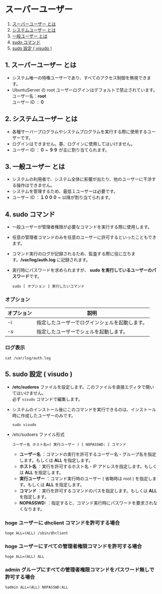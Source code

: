 # スーパーユーザー
1. [スーパーユーザー とは](#anchor1)
2. [システムユーザー とは](#anchor2)
3. [一般ユーザー とは](#anchor3)
4. [sudo コマンド](#anchor4)
5. [sudo 設定 ( visudo )](#anchor5)

<a id="anchor1"></a>

## 1. スーパーユーザー とは
 - システム唯一の特権ユーザーであり、すべてのアクセス制御を無視できます。
 - UbuntuServer の root ユーザーログインはデフォルトで禁止されています。<br>ユーザー名：**root**<br>ユーザー ID ：**０**

<a id="anchor2"></a>

## 2. システムユーザー とは
 - 各種サーバープログラムやシステムプログラムを実行する際に使用するユーザーです。
 - ログインはできません。基、ログインに使用してはいけません。
 - ユーザー ID ：**０ ~ ９９** が主に割り当てられます。

<a id="anchor3"></a>

## 3. 一般ユーザー とは
 - システムの利用者で、システム全体に影響が出たり、他のユーザーに干渉する操作はできません。
 - システムを管理するため、最低１ユーザーは必要です。
 - ユーザー ID ：**１０００ ~** 以降が割り当てられます。

<a id="anchor4"></a>

## 4. sudo コマンド
 - 一般ユーザーが管理者権限が必要なコマンドを実行する際に使用します。
 - 任意の管理者コマンドのみを任意のユーザーに許可するといったこともできます。
 - コマンド実行のログが記録されるため、監査する際に役に立ちます。**/var/log/auth.log** に記録されます。
 - 実行時にパスワードを求められますが、 **sudo を実行しているユーザーのパスワード**です。

     ```:コマンド
     sudo [ オプション ] 実行したいコマンド
     ```

### オプション

|オプション|説明|
|---|---|
|-i|指定したユーザーでログインシェルを起動します。|
|-s|指定したユーザーでシェルを起動します。|

### ログ表示

 ```:コマンド
 cat /var/log/auth.log
 ```

<a id="anchor5"></a>

## 5. sudo 設定 ( visudo )
 - **/etc/sudores** ファイルを設定します。このファイルを直接エディタで開いてはいけません。<br>必ず ` visudo ` コマンドで編集します。
 - システムのインストール後にこのコマンドを実行できるのは、インストール時に作成したユーザーのみです。

    ```:コマンド
    sudo visudo
    ```

 - /etc/sudoers ファイル形式

     ```:書式
     ユーザー名 ホスト名=( 実行ユーザー ) [ NOPASSWD: ] コマンド
     ```
    - **ユーザー名**  ：コマンドの実行を許可するユーザー名・グループ名を指定します。もしくは **ALL** を指定します。
    - **ホスト名**  ：実行を許可するホスト名・IP アドレスを指定します。もしくは **ALL** を指定します。
    - **実行ユーザー**  ：コマンド実行時のユーザー ( 省略時は root ) を指定します。もしくは **ALL** を指定します。
    - **コマンド**  ：実行を許可するコマンドのパスを指定します。もしくは **ALL** を指定します。
    - **NOPASSWD:**  ：指定すると、コマンド実行時にパスワードを要求されなくなります。

### hoge ユーザーに dhclient コマンドを許可する場合

 ```:コマンド
 hoge ALL=(ALL) /sbin/dhclient
 ```

### hoge ユーザーにすべての管理者権限コマンドを許可する場合

 ```:コマンド
 hoge ALL=(ALL) ALL
 ```

### admin グループにすべての管理者権限コマンドをパスワード無しで許可する場合

 ```:コマンド
 %admin ALL=(ALL) NOPASSWD:ALL
 ```

